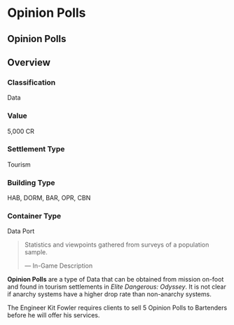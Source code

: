 # Opinion Polls
## Opinion Polls

## Overview

### Classification

Data

### Value

5,000 CR

### Settlement Type

Tourism

### Building Type

HAB, DORM, BAR, OPR, CBN

### Container Type

Data Port

> 
> 
> Statistics and viewpoints gathered from surveys of a population sample.
> 
> 
> — In-Game Description
> 

**Opinion Polls** are a type of Data that can be obtained from mission on-foot and found in tourism settlements in *Elite Dangerous: Odyssey*. It is not clear if anarchy systems have a higher drop rate than non-anarchy systems.

The Engineer Kit Fowler requires clients to sell 5 Opinion Polls to Bartenders before he will offer his services.